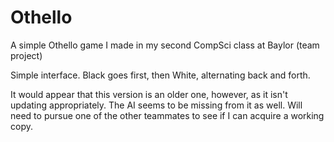 # Othello
A simple Othello game I made in my second CompSci class at Baylor (team project)

Simple interface. Black goes first, then White, alternating back and forth.

It would appear that this version is an older one, however, as it isn't updating appropriately. The AI seems to
be missing from it as well. Will need to pursue one of the other teammates to see if I can acquire a working copy.
